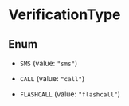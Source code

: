 

# VerificationType

## Enum


* `SMS` (value: `"sms"`)

* `CALL` (value: `"call"`)

* `FLASHCALL` (value: `"flashcall"`)



